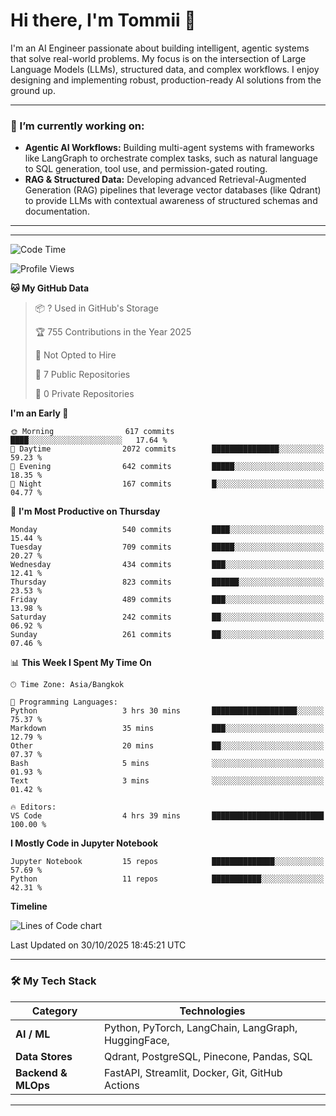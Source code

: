 # Hi there, I'm Tommii 👋

I'm an AI Engineer passionate about building intelligent, agentic systems that solve real-world problems. My focus is on the intersection of Large Language Models (LLMs), structured data, and complex workflows. I enjoy designing and implementing robust, production-ready AI solutions from the ground up.

---

### 🔭 I’m currently working on:

- **Agentic AI Workflows:** Building multi-agent systems with frameworks like LangGraph to orchestrate complex tasks, such as natural language to SQL generation, tool use, and permission-gated routing.
- **RAG & Structured Data:** Developing advanced Retrieval-Augmented Generation (RAG) pipelines that leverage vector databases (like Qdrant) to provide LLMs with contextual awareness of structured schemas and documentation.
---

---
<!--START_SECTION:waka-->
![Code Time](http://img.shields.io/badge/Code%20Time-19%20hrs%2026%20mins-blue)

![Profile Views](http://img.shields.io/badge/Profile%20Views-0-blue)

**🐱 My GitHub Data** 

> 📦 ? Used in GitHub's Storage 
 > 
> 🏆 755 Contributions in the Year 2025
 > 
> 🚫 Not Opted to Hire
 > 
> 📜 7 Public Repositories 
 > 
> 🔑 0 Private Repositories 
 > 
**I'm an Early 🐤** 

```text
🌞 Morning                617 commits         ████░░░░░░░░░░░░░░░░░░░░░   17.64 % 
🌆 Daytime                2072 commits        ███████████████░░░░░░░░░░   59.23 % 
🌃 Evening                642 commits         █████░░░░░░░░░░░░░░░░░░░░   18.35 % 
🌙 Night                  167 commits         █░░░░░░░░░░░░░░░░░░░░░░░░   04.77 % 
```
📅 **I'm Most Productive on Thursday** 

```text
Monday                   540 commits         ████░░░░░░░░░░░░░░░░░░░░░   15.44 % 
Tuesday                  709 commits         █████░░░░░░░░░░░░░░░░░░░░   20.27 % 
Wednesday                434 commits         ███░░░░░░░░░░░░░░░░░░░░░░   12.41 % 
Thursday                 823 commits         ██████░░░░░░░░░░░░░░░░░░░   23.53 % 
Friday                   489 commits         ███░░░░░░░░░░░░░░░░░░░░░░   13.98 % 
Saturday                 242 commits         ██░░░░░░░░░░░░░░░░░░░░░░░   06.92 % 
Sunday                   261 commits         ██░░░░░░░░░░░░░░░░░░░░░░░   07.46 % 
```


📊 **This Week I Spent My Time On** 

```text
🕑︎ Time Zone: Asia/Bangkok

💬 Programming Languages: 
Python                   3 hrs 30 mins       ███████████████████░░░░░░   75.37 % 
Markdown                 35 mins             ███░░░░░░░░░░░░░░░░░░░░░░   12.79 % 
Other                    20 mins             ██░░░░░░░░░░░░░░░░░░░░░░░   07.37 % 
Bash                     5 mins              ░░░░░░░░░░░░░░░░░░░░░░░░░   01.93 % 
Text                     3 mins              ░░░░░░░░░░░░░░░░░░░░░░░░░   01.42 % 

🔥 Editors: 
VS Code                  4 hrs 39 mins       █████████████████████████   100.00 % 
```

**I Mostly Code in Jupyter Notebook** 

```text
Jupyter Notebook         15 repos            ██████████████░░░░░░░░░░░   57.69 % 
Python                   11 repos            ███████████░░░░░░░░░░░░░░   42.31 % 
```



**Timeline**

![Lines of Code chart](https://raw.githubusercontent.com/tommyA8/tommyA8/main/assets/bar_graph.png)


 Last Updated on 30/10/2025 18:45:21 UTC
<!--END_SECTION:waka-->
---
### 🛠️ My Tech Stack

| Category | Technologies |
| --- | --- |
| **AI / ML** | Python, PyTorch, LangChain, LangGraph, HuggingFace, |
| **Data Stores** | Qdrant, PostgreSQL, Pinecone, Pandas, SQL |
| **Backend & MLOps** | FastAPI, Streamlit, Docker, Git, GitHub Actions |

---
